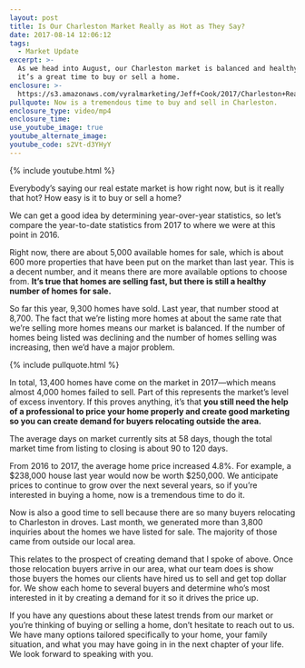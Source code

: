 ```yaml
---
layout: post
title: Is Our Charleston Market Really as Hot as They Say?
date: 2017-08-14 12:06:12
tags:
  - Market Update
excerpt: >-
  As we head into August, our Charleston market is balanced and healthy, and
  it’s a great time to buy or sell a home.
enclosure: >-
  https://s3.amazonaws.com/vyralmarketing/Jeff+Cook/2017/Charleston+Real+Estate+Agent-+Market+Stats.mp4
pullquote: Now is a tremendous time to buy and sell in Charleston.
enclosure_type: video/mp4
enclosure_time:
use_youtube_image: true
youtube_alternate_image:
youtube_code: s2Vt-d3YHyY
---
```



{% include youtube.html %}

Everybody’s saying our real estate market is how right now, but is it really that hot? How easy is it to buy or sell a home?

We can get a good idea by determining year-over-year statistics, so let’s compare the year-to-date statistics from 2017 to where we were at this point in 2016.

Right now, there are about 5,000 available homes for sale, which is about 600 more properties that have been put on the market than last year. This is a decent number, and it means there are more available options to choose from. **It’s true that homes are selling fast, but there is still a healthy number of homes for sale.**

So far this year, 9,300 homes have sold. Last year, that number stood at 8,700. The fact that we’re listing more homes at about the same rate that we’re selling more homes means our market is balanced. If the number of homes being listed was declining and the number of homes selling was increasing, then we’d have a major problem.

{% include pullquote.html %}

In total, 13,400 homes have come on the market in 2017—which means almost 4,000 homes failed to sell. Part of this represents the market’s level of excess inventory. If this proves anything, it’s that **you still need the help of a professional to price your home properly and create good marketing so you can create demand for buyers relocating outside the area.**

The average days on market currently sits at 58 days, though the total market time from listing to closing is about 90 to 120 days.

From 2016 to 2017, the average home price increased 4.8%. For example, a $238,000 house last year would now be worth $250,000. We anticipate prices to continue to grow over the next several years, so if you’re interested in buying a home, now is a tremendous time to do it.

Now is also a good time to sell because there are so many buyers relocating to Charleston in droves. Last month, we generated more than 3,800 inquiries about the homes we have listed for sale. The majority of those came from outside our local area.

This relates to the prospect of creating demand that I spoke of above. Once those relocation buyers arrive in our area, what our team does is show those buyers the homes our clients have hired us to sell and get top dollar for. We show each home to several buyers and determine who’s most interested in it by creating a demand for it so it drives the price up.

If you have any questions about these latest trends from our market or you’re thinking of buying or selling a home, don’t hesitate to reach out to us. We have many options tailored specifically to your home, your family situation, and what you may have going in in the next chapter of your life. We look forward to speaking with you.